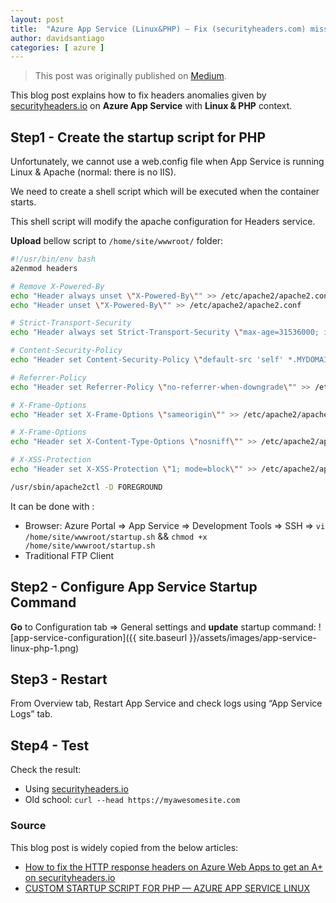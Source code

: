 ```yaml
---
layout: post
title:  "Azure App Service (Linux&PHP) — Fix (securityheaders.com) missing HTTP Response Headers"
author: davidsantiago
categories: [ azure ]
---
```


> This post was originally published on [Medium](https://medium.com/@DawlysD/azure-app-service-linux-php-fix-securityheaders-com-missing-http-response-headers-6389fe6f90d1).

This blog post explains how to fix headers anomalies given by [securityheaders.io](https://securityheaders.com/) on **Azure App Service** with **Linux & PHP** context.

## Step1 - Create the startup script for PHP

Unfortunately, we cannot use a web.config file when App Service is running Linux & Apache (normal: there is no IIS).

We need to create a shell script which will be executed when the container starts.

This shell script will modify the apache configuration for Headers service.

**Upload** bellow script to `/home/site/wwwroot/` folder:

```bash
#!/usr/bin/env bash
a2enmod headers

# Remove X-Powered-By
echo "Header always unset \"X-Powered-By\"" >> /etc/apache2/apache2.conf
echo "Header unset \"X-Powered-By\"" >> /etc/apache2/apache2.conf

# Strict-Transport-Security
echo "Header always set Strict-Transport-Security \"max-age=31536000; includeSubDomains\"" >> /etc/apache2/apache2.conf

# Content-Security-Policy
echo "Header set Content-Security-Policy \"default-src 'self' *.MYDOMAIN.com\"" >> /etc/apache2/apache2.conf

# Referrer-Policy
echo "Header set Referrer-Policy \"no-referrer-when-downgrade\"" >> /etc/apache2/apache2.conf

# X-Frame-Options
echo "Header set X-Frame-Options \"sameorigin\"" >> /etc/apache2/apache2.conf

# X-Frame-Options
echo "Header set X-Content-Type-Options \"nosniff\"" >> /etc/apache2/apache2.conf

# X-XSS-Protection	
echo "Header set X-XSS-Protection \"1; mode=block\"" >> /etc/apache2/apache2.conf

/usr/sbin/apache2ctl -D FOREGROUND
```

It can be done with :
* Browser: Azure Portal => App Service => Development Tools => SSH => `vi /home/site/wwwroot/startup.sh` && `chmod +x /home/site/wwwroot/startup.sh` 
* Traditional FTP Client

## Step2 - Configure App Service Startup Command

**Go** to Configuration tab => General settings and **update** startup command:
![app-service-configuration]({{ site.baseurl }}/assets/images/app-service-linux-php-1.png)

## Step3 - Restart

From Overview tab, Restart App Service and check logs using “App Service Logs” tab.

## Step4 - Test

Check the result:
* Using [securityheaders.io](https://securityheaders.com/)
* Old school: `curl --head https://myawesomesite.com`


### Source

This blog post is widely copied from the below articles:
* [How to fix the HTTP response headers on Azure Web Apps to get an A+ on securityheaders.io](https://tomssl.com/2016/06/30/how-to-fix-the-http-response-headers-on-azure-web-apps-to-get-an-a-plus-on-securityheaders-io/)
* [CUSTOM STARTUP SCRIPT FOR PHP — AZURE APP SERVICE LINUX](http://jsandersblog.azurewebsites.net/2019/08/06/custom-startup-script-for-php-azure-app-service-linux/)
